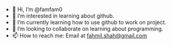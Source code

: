 - 👋 Hi, I’m @famfam0
- 👀 I’m interested in learning about github.
- 🌱 I’m currently learning how to use github to work on project.
- 💞️ I’m looking to collaborate on learning about programming.
- 📫 How to reach me: Email at fahmil.shah@gmail.com 

<!---
famfam0/famfam0 is a ✨ special ✨ repository because its `README.md` (this file) appears on your GitHub profile.
You can click the Preview link to take a look at your changes.
--->
